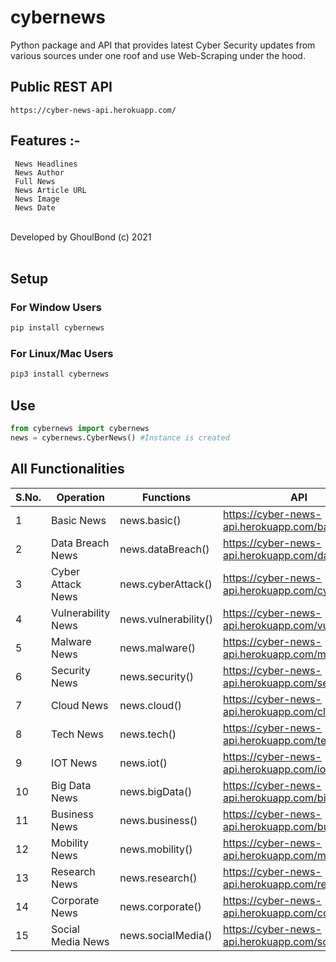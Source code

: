 <h1>cybernews</h1>
Python package and API that provides latest Cyber Security updates from various sources under one roof and use Web-Scraping under the hood.

<br>
<h2>Public REST API</h2>

```
https://cyber-news-api.herokuapp.com/
```

<h2>Features :-</h2>


```
 News Headlines
 News Author
 Full News
 News Article URL
 News Image
 News Date
```
<br>
Developed by GhoulBond (c) 2021<br><br>

<h2>Setup</h2>


<h3>For Window Users</h3>

```python
pip install cybernews 
```

<h3>For Linux/Mac Users</h3>

```python
pip3 install cybernews
```

<h2>Use</h2>

```python
from cybernews import cybernews
news = cybernews.CyberNews() #Instance is created
```

<h2>All Functionalities</h2>

| **S.No.** | **Operation**      | **Functions**        | **API**                                            |
|-----------|--------------------|----------------------|----------------------------------------------------|
| 1         | Basic News         | news.basic()         | https://cyber-news-api.herokuapp.com/basic         |
| 2         | Data Breach News   | news.dataBreach()    | https://cyber-news-api.herokuapp.com/dataBreach    |
| 3         | Cyber Attack News  | news.cyberAttack()   | https://cyber-news-api.herokuapp.com/cyberAttack   |
| 4         | Vulnerability News | news.vulnerability() | https://cyber-news-api.herokuapp.com/vulnerability |
| 5         | Malware News       | news.malware()       | https://cyber-news-api.herokuapp.com/malware       |
| 6         | Security News      | news.security()      | https://cyber-news-api.herokuapp.com/security      |
| 7         | Cloud News         | news.cloud()         | https://cyber-news-api.herokuapp.com/cloud         |
| 8         | Tech News          | news.tech()          | https://cyber-news-api.herokuapp.com/tech          |
| 9         | IOT News           | news.iot()           | https://cyber-news-api.herokuapp.com/iot           |
| 10        | Big Data News      | news.bigData()       | https://cyber-news-api.herokuapp.com/bigData       |
| 11        | Business News      | news.business()      | https://cyber-news-api.herokuapp.com/business      |
| 12        | Mobility News      | news.mobility()      | https://cyber-news-api.herokuapp.com/mobility      |
| 13        | Research News      | news.research()      | https://cyber-news-api.herokuapp.com/research      |
| 14        | Corporate News     | news.corporate()     | https://cyber-news-api.herokuapp.com/corporate     |
| 15        | Social Media News  | news.socialMedia()   | https://cyber-news-api.herokuapp.com/socialMedia   |
